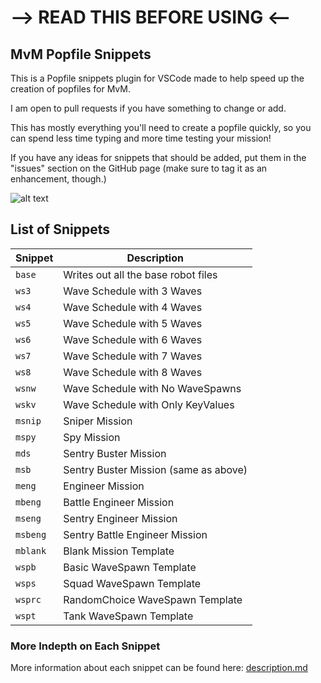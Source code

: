 # --> READ THIS BEFORE USING <-- #

## MvM Popfile Snippets
This is a Popfile snippets plugin for VSCode made to help speed up the creation of popfiles for MvM.

I am open to pull requests if you have something to change or add.

This has mostly everything you'll need to create a popfile quickly, so you can spend less time typing and more time testing your mission!

If you have any ideas for snippets that should be added, put them in the "issues" section on the GitHub page (make sure to tag it as an enhancement, though.)

![alt text](https://github.com/xyantoaster/xyantoaster-popfile-snippets/blob/main/images/example_usage.gif "Example usage of the extension")

## List of Snippets
| Snippet | Description                                   |
| ------- | --------------------------------------------- |
| `base`   | Writes out all the base robot files                    |
| `ws3`   | Wave Schedule with 3 Waves                    |
| `ws4`   | Wave Schedule with 4 Waves                    |
| `ws5`   | Wave Schedule with 5 Waves                    |
| `ws6`   | Wave Schedule with 6 Waves                    |
| `ws7`   | Wave Schedule with 7 Waves                    |
| `ws8`   | Wave Schedule with 8 Waves                    |
| `wsnw`   | Wave Schedule with No WaveSpawns                    |
| `wskv`   | Wave Schedule with Only KeyValues                    |
| `msnip`   | Sniper Mission                    |
| `mspy`   | Spy Mission                    |
| `mds`   | Sentry Buster Mission                   |
| `msb`   | Sentry Buster Mission (same as above)                   |
| `meng`   | Engineer Mission                    |
| `mbeng`   | Battle Engineer Mission                    |
| `mseng`   | Sentry Engineer Mission                    |
| `msbeng`   | Sentry Battle Engineer Mission                    |
| `mblank`   | Blank Mission Template                    |
| `wspb`   | Basic WaveSpawn Template                    |
| `wsps`   | Squad WaveSpawn Template                    |
| `wsprc`   | RandomChoice WaveSpawn Template                    |
| `wspt`   | Tank WaveSpawn Template                    |

### More Indepth on Each Snippet
More information about each snippet can be found here: [description.md](https://github.com/xyantoaster/xyantoaster-popfile-snippets/blob/main/description.md)

